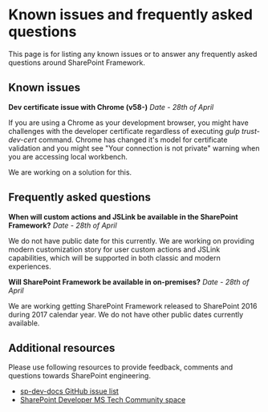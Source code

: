 # Known issues and frequently asked questions

This page is for listing any known issues or to answer any frequently asked questions around SharePoint Framework. 

## Known issues

**Dev certificate issue with Chrome (v58-)**
*Date - 28th of April*

If you are using a Chrome as your development browser, you might have challenges with the developer certificate regardless of executing *gulp trust-dev-cert* command. Chrome has changed it's model for certificate validation and you might see "Your connection is not private" warning when you are accessing local workbench.

We are working on a solution for this. 

## Frequently asked questions

**When will custom actions and JSLink be available in the SharePoint Framework?**
*Date - 28th of April*

We do not have public date for this currently. We are working on providing modern customization story for user custom actions and JSLink capabilities, which will be supported in both classic and modern experiences. 

**Will SharePoint Framework be available in on-premises?**
*Date - 28th of April*

We are working getting SharePoint Framework released to SharePoint 2016 during 2017 calendar year. We do not have other public dates currently available. 

## Additional resources
Please use following resources to provide feedback, comments and questions towards SharePoint engineering. 

* [sp-dev-docs GitHub issue list](https://github.com/SharePoint/sp-dev-docs/issues)
* [SharePoint Developer MS Tech Community space](https://aka.ms/sppnp-community)
